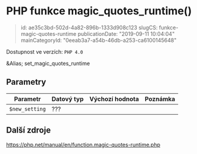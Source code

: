 PHP funkce magic_quotes_runtime()
================================

> id: ae35c3bd-502d-4a82-896b-1333d908c123
> slugCS: funkce-magic-quotes-runtime
> publicationDate: "2019-09-11 10:04:04"
> mainCategoryId: "0eeab3a7-a54b-46db-a253-ca6100145648"

Dostupnost ve verzích: `PHP 4.0`

&Alias; <function>set_magic_quotes_runtime</function>


Parametry
--------------

| Parametr | Datový typ | Výchozí hodnota | Poznámka |
|-----|-----|-----|-----|
| `$new_setting` | ??? |  |  |


Další zdroje
------------

https://php.net/manual/en/function.magic-quotes-runtime.php
